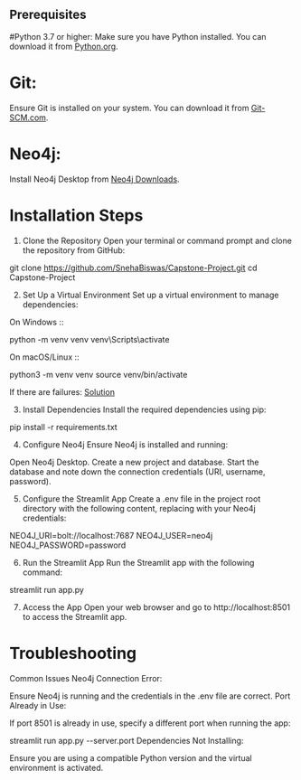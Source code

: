 ## Prerequisites
#Python 3.7 or higher: 
Make sure you have Python installed. You can download it from [Python.org](https://www.python.org/downloads/).
# Git: 
Ensure Git is installed on your system. You can download it from [Git-SCM.com](https://git-scm.com/downloads).
# Neo4j: 
Install Neo4j Desktop from [Neo4j Downloads](https://neo4j.com/docs/desktop-manual/current/installation/download-installation/).

# Installation Steps
1. Clone the Repository
Open your terminal or command prompt and clone the repository from GitHub:

git clone https://github.com/SnehaBiswas/Capstone-Project.git
cd Capstone-Project


2. Set Up a Virtual Environment
Set up a virtual environment to manage dependencies:

On Windows :: 

python -m venv venv
venv\Scripts\activate

On macOS/Linux :: 

python3 -m venv venv
source venv/bin/activate

If there are failures: [Solution](https://docs.google.com/document/d/1wTnGUctboAakESZ3heTvbFA7LeRTpe21Dc1otHFMi6w/edit) 

3. Install Dependencies
Install the required dependencies using pip:

pip install -r requirements.txt

4. Configure Neo4j
Ensure Neo4j is installed and running:

Open Neo4j Desktop.
Create a new project and database.
Start the database and note down the connection credentials (URI, username, password).

5. Configure the Streamlit App
Create a .env file in the project root directory with the following content, replacing with your Neo4j credentials:

NEO4J_URI=bolt://localhost:7687
NEO4J_USER=neo4j
NEO4J_PASSWORD=password

6. Run the Streamlit App
Run the Streamlit app with the following command:

streamlit run app.py

7. Access the App
Open your web browser and go to http://localhost:8501 to access the Streamlit app.



# Troubleshooting
Common Issues
Neo4j Connection Error:

Ensure Neo4j is running and the credentials in the .env file are correct.
Port Already in Use:

If port 8501 is already in use, specify a different port when running the app:

streamlit run app.py --server.port <new-port>
Dependencies Not Installing:

Ensure you are using a compatible Python version and the virtual environment is activated.
